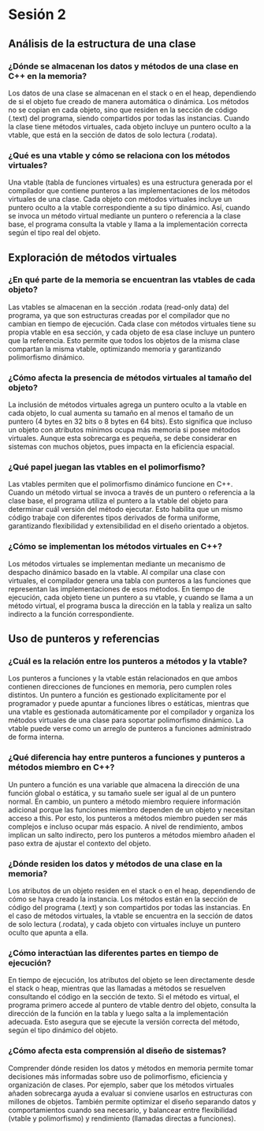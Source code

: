 # Sesión 2

## Análisis de la estructura de una clase

### ¿Dónde se almacenan los datos y métodos de una clase en C++ en la memoria?

Los datos de una clase se almacenan en el stack o en el heap, dependiendo de si el objeto fue creado de manera automática o dinámica. Los métodos no se copian en cada objeto, sino que residen en la sección de código (.text) del programa, siendo compartidos por todas las instancias. Cuando la clase tiene métodos virtuales, cada objeto incluye un puntero oculto a la vtable, que está en la sección de datos de solo lectura (.rodata).

### ¿Qué es una vtable y cómo se relaciona con los métodos virtuales?

Una vtable (tabla de funciones virtuales) es una estructura generada por el compilador que contiene punteros a las implementaciones de los métodos virtuales de una clase. Cada objeto con métodos virtuales incluye un puntero oculto a la vtable correspondiente a su tipo dinámico. Así, cuando se invoca un método virtual mediante un puntero o referencia a la clase base, el programa consulta la vtable y llama a la implementación correcta según el tipo real del objeto.

## Exploración de métodos virtuales

### ¿En qué parte de la memoria se encuentran las vtables de cada objeto?

Las vtables se almacenan en la sección .rodata (read-only data) del programa, ya que son estructuras creadas por el compilador que no cambian en tiempo de ejecución. Cada clase con métodos virtuales tiene su propia vtable en esa sección, y cada objeto de esa clase incluye un puntero que la referencia. Esto permite que todos los objetos de la misma clase compartan la misma vtable, optimizando memoria y garantizando polimorfismo dinámico.

### ¿Cómo afecta la presencia de métodos virtuales al tamaño del objeto?

La inclusión de métodos virtuales agrega un puntero oculto a la vtable en cada objeto, lo cual aumenta su tamaño en al menos el tamaño de un puntero (4 bytes en 32 bits o 8 bytes en 64 bits). Esto significa que incluso un objeto con atributos mínimos ocupa más memoria si posee métodos virtuales. Aunque esta sobrecarga es pequeña, se debe considerar en sistemas con muchos objetos, pues impacta en la eficiencia espacial.

### ¿Qué papel juegan las vtables en el polimorfismo?

Las vtables permiten que el polimorfismo dinámico funcione en C++. Cuando un método virtual se invoca a través de un puntero o referencia a la clase base, el programa utiliza el puntero a la vtable del objeto para determinar cuál versión del método ejecutar. Esto habilita que un mismo código trabaje con diferentes tipos derivados de forma uniforme, garantizando flexibilidad y extensibilidad en el diseño orientado a objetos.

### ¿Cómo se implementan los métodos virtuales en C++?

Los métodos virtuales se implementan mediante un mecanismo de despacho dinámico basado en la vtable. Al compilar una clase con virtuales, el compilador genera una tabla con punteros a las funciones que representan las implementaciones de esos métodos. En tiempo de ejecución, cada objeto tiene un puntero a su vtable, y cuando se llama a un método virtual, el programa busca la dirección en la tabla y realiza un salto indirecto a la función correspondiente.

## Uso de punteros y referencias

### ¿Cuál es la relación entre los punteros a métodos y la vtable?

Los punteros a funciones y la vtable están relacionados en que ambos contienen direcciones de funciones en memoria, pero cumplen roles distintos. Un puntero a función es gestionado explícitamente por el programador y puede apuntar a funciones libres o estáticas, mientras que una vtable es gestionada automáticamente por el compilador y organiza los métodos virtuales de una clase para soportar polimorfismo dinámico. La vtable puede verse como un arreglo de punteros a funciones administrado de forma interna.

### ¿Qué diferencia hay entre punteros a funciones y punteros a métodos miembro en C++?

Un puntero a función es una variable que almacena la dirección de una función global o estática, y su tamaño suele ser igual al de un puntero normal. En cambio, un puntero a método miembro requiere información adicional porque las funciones miembro dependen de un objeto y necesitan acceso a this. Por esto, los punteros a métodos miembro pueden ser más complejos e incluso ocupar más espacio. A nivel de rendimiento, ambos implican un salto indirecto, pero los punteros a métodos miembro añaden el paso extra de ajustar el contexto del objeto.

### ¿Dónde residen los datos y métodos de una clase en la memoria?

Los atributos de un objeto residen en el stack o en el heap, dependiendo de cómo se haya creado la instancia. Los métodos están en la sección de código del programa (.text) y son compartidos por todas las instancias. En el caso de métodos virtuales, la vtable se encuentra en la sección de datos de solo lectura (.rodata), y cada objeto con virtuales incluye un puntero oculto que apunta a ella.

### ¿Cómo interactúan las diferentes partes en tiempo de ejecución?

En tiempo de ejecución, los atributos del objeto se leen directamente desde el stack o heap, mientras que las llamadas a métodos se resuelven consultando el código en la sección de texto. Si el método es virtual, el programa primero accede al puntero de vtable dentro del objeto, consulta la dirección de la función en la tabla y luego salta a la implementación adecuada. Esto asegura que se ejecute la versión correcta del método, según el tipo dinámico del objeto.

### ¿Cómo afecta esta comprensión al diseño de sistemas?

Comprender dónde residen los datos y métodos en memoria permite tomar decisiones más informadas sobre uso de polimorfismo, eficiencia y organización de clases. Por ejemplo, saber que los métodos virtuales añaden sobrecarga ayuda a evaluar si conviene usarlos en estructuras con millones de objetos. También permite optimizar el diseño separando datos y comportamientos cuando sea necesario, y balancear entre flexibilidad (vtable y polimorfismo) y rendimiento (llamadas directas a funciones).